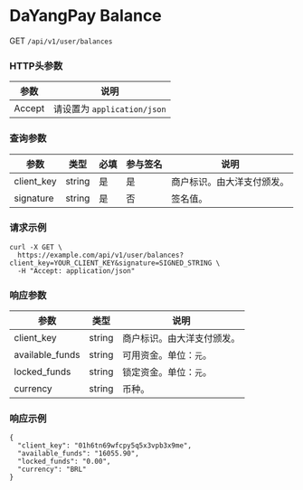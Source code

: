 # DaYangPay Balance

GET `/api/v1/user/balances`

### HTTP头参数 <Badge type="tip" text="Header" vertical="top" />

| 参数     | 说明                      |       
|--------|-------------------------|
| Accept | 请设置为 `application/json` | 

### 查询参数 <Badge type="tip" text="Query" vertical="top" />

| 参数         | 类型     | 必填 | 参与签名 | 说明            |                  
|------------|--------|----|------|---------------|
| client_key | string | 是  | 是    | 商户标识。由大洋支付颁发。 |
| signature  | string | 是  | 否    | 签名值。          |

### 请求示例

```shell
curl -X GET \
  https://example.com/api/v1/user/balances?client_key=YOUR_CLIENT_KEY&signature=SIGNED_STRING \
  -H "Accept: application/json"
```

### 响应参数
| 参数              | 类型     | 说明             | 
|-----------------|--------|----------------|
| client_key      | string | 商户标识。由大洋支付颁发。  |
| available_funds | string | 可用资金。单位：`元`。   |
| locked_funds    | string | 锁定资金。单位：`元`。   |
| currency        | string | 币种。            |

### 响应示例

```json{3}
{
  "client_key": "01h6tn69wfcpy5q5x3vpb3x9me",
  "available_funds": "16055.90",
  "locked_funds": "0.00",
  "currency": "BRL"
}
```
